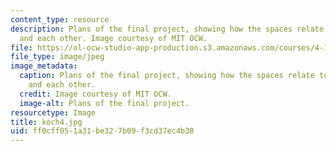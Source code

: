 ```yaml
---
content_type: resource
description: Plans of the final project, showing how the spaces relate to the bridge
  and each other. Image courtesy of MIT OCW.
file: https://ol-ocw-studio-app-production.s3.amazonaws.com/courses/4-125a-architecture-studio-building-in-landscapes-fall-2005/ff0cff051a31be327b09f3cd37ec4b30_koch4.jpg
file_type: image/jpeg
image_metadata:
  caption: Plans of the final project, showing how the spaces relate to the bridge
    and each other.
  credit: Image courtesy of MIT OCW.
  image-alt: Plans of the final project.
resourcetype: Image
title: koch4.jpg
uid: ff0cff05-1a31-be32-7b09-f3cd37ec4b30
---
```

